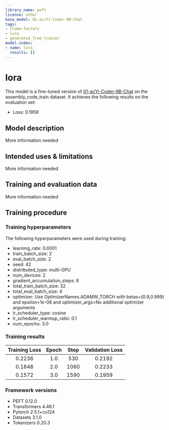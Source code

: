 ```yaml
---
library_name: peft
license: other
base_model: 01-ai/Yi-Coder-9B-Chat
tags:
- llama-factory
- lora
- generated_from_trainer
model-index:
- name: lora
  results: []
---
```


<!-- This model card has been generated automatically according to the information the Trainer had access to. You
should probably proofread and complete it, then remove this comment. -->

# lora

This model is a fine-tuned version of [01-ai/Yi-Coder-9B-Chat](https://huggingface.co/01-ai/Yi-Coder-9B-Chat) on the assembly_code_train dataset.
It achieves the following results on the evaluation set:
- Loss: 0.1959

## Model description

More information needed

## Intended uses & limitations

More information needed

## Training and evaluation data

More information needed

## Training procedure

### Training hyperparameters

The following hyperparameters were used during training:
- learning_rate: 0.0001
- train_batch_size: 2
- eval_batch_size: 2
- seed: 42
- distributed_type: multi-GPU
- num_devices: 2
- gradient_accumulation_steps: 8
- total_train_batch_size: 32
- total_eval_batch_size: 4
- optimizer: Use OptimizerNames.ADAMW_TORCH with betas=(0.9,0.999) and epsilon=1e-08 and optimizer_args=No additional optimizer arguments
- lr_scheduler_type: cosine
- lr_scheduler_warmup_ratio: 0.1
- num_epochs: 3.0

### Training results

| Training Loss | Epoch | Step | Validation Loss |
|:-------------:|:-----:|:----:|:---------------:|
| 0.2236        | 1.0   | 530  | 0.2192          |
| 0.1848        | 2.0   | 1060 | 0.2233          |
| 0.1572        | 3.0   | 1590 | 0.1959          |


### Framework versions

- PEFT 0.12.0
- Transformers 4.46.1
- Pytorch 2.5.1+cu124
- Datasets 3.1.0
- Tokenizers 0.20.3
